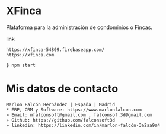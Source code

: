 # XFinca
Plataforma para la administración de condominios o Fincas.

link
```
https://xfinca-54809.firebaseapp.com/
https://xfinca.com
```

```
$ npm start
```

# Mis datos de contacto
```
Marlon Falcón Hernández | España | Madrid
* ERP, CRM y Software: https://www.marlonfalcon.com
» Email: mfalconsoft@gmail.com , falconsof.3d@gmail.com
» Github: https://github.com/falconsoft3d
» linkedin: https://linkedin.com/in/marlon-falcón-3a2aa9a4
```